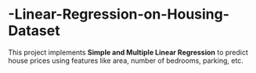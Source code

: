 # -Linear-Regression-on-Housing-Dataset
This project implements **Simple and Multiple Linear Regression** to predict house prices using features like area, number of bedrooms, parking, etc.
